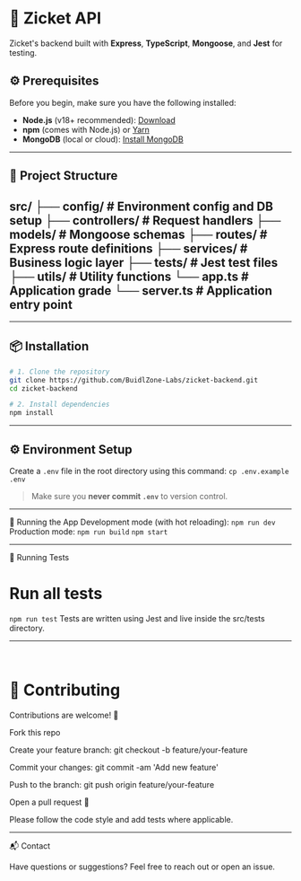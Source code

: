 # 🚀 Zicket API

Zicket's backend built with **Express**, **TypeScript**, **Mongoose**, and **Jest** for testing.

## ⚙️ Prerequisites

Before you begin, make sure you have the following installed:

- **Node.js** (v18+ recommended): [Download](https://nodejs.org/)
- **npm** (comes with Node.js) or [Yarn](https://yarnpkg.com/)
- **MongoDB** (local or cloud): [Install MongoDB](https://www.mongodb.com/try/download/community)

---


## 📁 Project Structure
src/ 
  ├── config/ # Environment config and DB setup 
  ├── controllers/ # Request handlers 
  ├── models/ # Mongoose schemas 
  ├── routes/ # Express route definitions ├── services/ # Business logic layer ├── tests/ # Jest test files 
  ├── utils/ # Utility functions 
  └── app.ts # Application grade
  └── server.ts # Application entry point
---



---

## 📦 Installation

```bash
# 1. Clone the repository
git clone https://github.com/BuidlZone-Labs/zicket-backend.git
cd zicket-backend

# 2. Install dependencies
npm install
```
---


## ⚙️ Environment Setup

Create a `.env` file in the root directory using this command: `cp .env.example .env`

> Make sure you **never commit `.env`** to version control.

---


🚀 Running the App
Development mode (with hot reloading):
`npm run dev`
Production mode:
`npm run build`
`npm start`

---


🧪 Running Tests

# Run all tests
`npm run test`
Tests are written using Jest and live inside the src/tests directory.

---

<br>

# 🤝 Contributing

Contributions are welcome! 🎉

Fork this repo

Create your feature branch: git checkout -b feature/your-feature

Commit your changes: git commit -am 'Add new feature'

Push to the branch: git push origin feature/your-feature

Open a pull request 🚀

Please follow the code style and add tests where applicable.

---


📬 Contact

Have questions or suggestions? Feel free to reach out or open an issue.